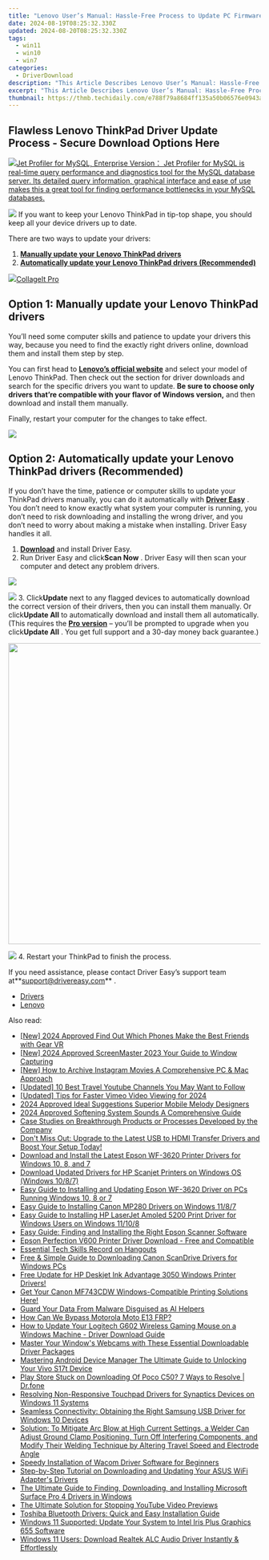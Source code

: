 ```yaml
---
title: "Lenovo User’s Manual: Hassle-Free Process to Update PC Firmware & Driver Set"
date: 2024-08-19T08:25:32.330Z
updated: 2024-08-20T08:25:32.330Z
tags:
  - win11
  - win10
  - win7
categories:
  - DriverDownload
description: "This Article Describes Lenovo User’s Manual: Hassle-Free Process to Update PC Firmware & Driver Set"
excerpt: "This Article Describes Lenovo User’s Manual: Hassle-Free Process to Update PC Firmware & Driver Set"
thumbnail: https://thmb.techidaily.com/e788f79a8684ff135a50b06576e0943a8c2779cab90284e9a264c3a4912b0271.png
---
```


## Flawless Lenovo ThinkPad Driver Update Process - Secure Download Options Here

<!-- affiliate ads begin -->
<a href="https://secure.2checkout.com/order/checkout.php?PRODS=4576829&QTY=1&AFFILIATE=108875&CART=1"><img src="https://secure.avangate.com/images/merchant/9e740b84bb48a64dde25061566299467/products/copy_1_jp_box_big.png" border="0">Jet Profiler for MySQL, Enterprise Version： Jet Profiler for MySQL is real-time query performance and diagnostics tool for the MySQL database server. Its detailed query information, graphical interface and ease of use makes this a great tool for finding performance bottlenecks in your MySQL databases. </a>
<!-- affiliate ads end -->
![](https://images.drivereasy.com/wp-content/uploads/2018/11/img_5beeac415b83b-300x214.jpg) If you want to keep your Lenovo ThinkPad in tip-top shape, you should keep all your device drivers up to date.

There are two ways to update your drivers:

1. **[Manually update your Lenovo ThinkPad drivers](https://tools.techidaily.com/drivereasy/download/)**
2. **[Automatically update your Lenovo ThinkPad drivers (Recommended)](https://www.drivereasy.com/knowledge/lenovo-thinkpad-drivers-download-update-100-safe/#o2)**

<!-- affiliate ads begin -->
<a href="https://secure.2checkout.com/order/checkout.php?PRODS=4530091&QTY=1&AFFILIATE=108875&CART=1"><img src="https://www.pearlmountainsoft.com/n_img/product/cit_win/banScrn.jpg" border="0">CollageIt Pro</a>
<!-- affiliate ads end -->
## Option 1: Manually update your Lenovo ThinkPad drivers

 You’ll need some computer skills and patience to update your drivers this way, because you need to find the exactly right drivers online, download them and install them step by step.

 You can first head to **[Lenovo’s official website](https://shop-links.co/link/?exclusive=1&publisher_slug=itechdaily19598&url=https%3A%2F%2Fsupport.lenovo.com%2Fus%2Fen%2F)**  and select your model of Lenovo ThinkPad. Then check out the section for driver downloads and search for the specific drivers you want to update. **Be sure to choose only drivers that’re compatible with your flavor of Windows version,** and then download and install them manually.

Finally, restart your computer for the changes to take effect.

<!-- affiliate ads begin -->
<a href="https://store.revouninstaller.com/order/checkout.php?PRODS=28010250&QTY=1&AFFILIATE=108875&CART=1"><img src="https://secure.avangate.com/images/merchant/4282ec8de8c9be897e7aff4aa231b1a4/336__280a.jpg" border="0"></a>
<!-- affiliate ads end -->
## Option 2: Automatically update your Lenovo ThinkPad drivers (Recommended)

 If you don’t have the time, patience or computer skills to update your ThinkPad drivers manually, you can do it automatically with **[Driver Easy](https://tools.techidaily.com/drivereasy/download/)**  . You don’t need to know exactly what system your computer is running, you don’t need to risk downloading and installing the wrong driver, and you don’t need to worry about making a mistake when installing. Driver Easy handles it all.

1. **[Download](https://tools.techidaily.com/drivereasy/download/)**  and install Driver Easy.
2. Run Driver Easy and click**Scan Now** . Driver Easy will then scan your computer and detect any problem drivers.  
<!-- affiliate ads begin -->
<a href="https://store.iobit.com/order/checkout.php?PRODS=4596923&QTY=1&AFFILIATE=108875&CART=1"><img src="https://secure.avangate.com/images/merchant/184260348236f9554fe9375772ff966e/ascscan_468X60.png" border="0"></a>
<!-- affiliate ads end -->
![](https://images.drivereasy.com/wp-content/uploads/2018/11/img_5bee80136694c.jpg)
3. Click**Update** next to any flagged devices to automatically download the correct version of their drivers, then you can install them manually. Or click**Update All** to automatically download and install them all automatically. (This requires the **[Pro version](https://tools.techidaily.com/drivereasy/download/)**  – you’ll be prompted to upgrade when you click**Update All** . You get full support and a 30-day money back guarantee.)  
<!-- affiliate ads begin -->
<a href="https://appsumo.8odi.net/c/5597632/2075475/7443" target="_top" id="2075475"><img src="//a.impactradius-go.com/display-ad/7443-2075475" border="0" alt="" width="1200" height="600"/></a><img height="0" width="0" src="https://appsumo.8odi.net/i/5597632/2075475/7443" style="position:absolute;visibility:hidden;" border="0" />
<!-- affiliate ads end -->
![](https://images.drivereasy.com/wp-content/uploads/2018/11/img_5bee80290ab7a.jpg)
4. Restart your ThinkPad to finish the process.

 If you need assistance, please contact Driver Easy’s support team at**<support@drivereasy.com>** .

* [Drivers](https://tools.techidaily.com/drivereasy/download/)
* [Lenovo](https://tools.techidaily.com/drivereasy/download/)

<ins class="adsbygoogle"
     style="display:block"
     data-ad-format="autorelaxed"
     data-ad-client="ca-pub-7571918770474297"
     data-ad-slot="1223367746"></ins>



<ins class="adsbygoogle"
     style="display:block"
     data-ad-client="ca-pub-7571918770474297"
     data-ad-slot="8358498916"
     data-ad-format="auto"
     data-full-width-responsive="true"></ins>

<span class="atpl-alsoreadstyle">Also read:</span>
<div><ul>
<li><a href="https://fox-glue.techidaily.com/new-2024-approved-find-out-which-phones-make-the-best-friends-with-gear-vr/"><u>[New] 2024 Approved  Find Out Which Phones Make the Best Friends with Gear VR</u></a></li>
<li><a href="https://video-screen-grab.techidaily.com/new-2024-approved-screenmaster-2023-your-guide-to-window-capturing/"><u>[New] 2024 Approved  ScreenMaster 2023  Your Guide to Window Capturing</u></a></li>
<li><a href="https://instagram-clips.techidaily.com/new-how-to-archive-instagram-movies-a-comprehensive-pc-and-mac-approach/"><u>[New] How to Archive Instagram Movies  A Comprehensive PC & Mac Approach</u></a></li>
<li><a href="https://facebook-record-videos.techidaily.com/updated-10-best-travel-youtube-channels-you-may-want-to-follow/"><u>[Updated] 10 Best Travel Youtube Channels You May Want to Follow</u></a></li>
<li><a href="https://vimeo-videos.techidaily.com/updated-tips-for-faster-vimeo-video-viewing-for-2024/"><u>[Updated] Tips for Faster Vimeo Video Viewing for 2024</u></a></li>
<li><a href="https://some-techniques.techidaily.com/2024-approved-ideal-suggestions-superior-mobile-melody-designers/"><u>2024 Approved  Ideal Suggestions  Superior Mobile Melody Designers</u></a></li>
<li><a href="https://extra-skills.techidaily.com/2024-approved-softening-system-sounds-a-comprehensive-guide/"><u>2024 Approved  Softening System Sounds  A Comprehensive Guide</u></a></li>
<li><a href="https://win-dash.techidaily.com/case-studies-on-breakthrough-products-or-processes-developed-by-the-company/"><u>Case Studies on Breakthrough Products or Processes Developed by the Company</u></a></li>
<li><a href="https://win-dash.techidaily.com/dont-miss-out-upgrade-to-the-latest-usb-to-hdmi-transfer-drivers-and-boost-your-setup-today/"><u>Don't Miss Out: Upgrade to the Latest USB to HDMI Transfer Drivers and Boost Your Setup Today!</u></a></li>
<li><a href="https://win-dash.techidaily.com/download-and-install-the-latest-epson-wf-3620-printer-drivers-for-windows-10-8-and-7/"><u>Download and Install the Latest Epson WF-3620 Printer Drivers for Windows 10, 8, and 7</u></a></li>
<li><a href="https://win-dash.techidaily.com/download-updated-drivers-for-hp-scanjet-printers-on-windows-os-windows-1087/"><u>Download Updated Drivers for HP Scanjet Printers on Windows OS (Windows 10/8/7)</u></a></li>
<li><a href="https://win-dash.techidaily.com/easy-guide-to-installing-and-updating-epson-wf-3620-driver-on-pcs-running-windows-10-8-or-7/"><u>Easy Guide to Installing and Updating Epson WF-3620 Driver on PCs Running Windows 10, 8 or 7</u></a></li>
<li><a href="https://win-dash.techidaily.com/easy-guide-to-installing-canon-mp280-drivers-on-windows-1187/"><u>Easy Guide to Installing Canon MP280 Drivers on Windows 11/8/7</u></a></li>
<li><a href="https://win-dash.techidaily.com/easy-guide-to-installing-hp-laserjet-amoled-5200-print-driver-for-windows-users-on-windows-11108/"><u>Easy Guide to Installing HP LaserJet Amoled 5200 Print Driver for Windows Users on Windows 11/10/8</u></a></li>
<li><a href="https://win-dash.techidaily.com/easy-guide-finding-and-installing-the-right-epson-scanner-software/"><u>Easy Guide: Finding and Installing the Right Epson Scanner Software</u></a></li>
<li><a href="https://win-dash.techidaily.com/epson-perfection-v600-printer-driver-download-free-and-compatible/"><u>Epson Perfection V600 Printer Driver Download - Free and Compatible</u></a></li>
<li><a href="https://digital-screen-recording.techidaily.com/essential-tech-skills-record-on-hangouts/"><u>Essential Tech Skills  Record on Hangouts</u></a></li>
<li><a href="https://win-dash.techidaily.com/free-and-simple-guide-to-downloading-canon-scandrive-drivers-for-windows-pcs/"><u>Free & Simple Guide to Downloading Canon ScanDrive Drivers for Windows PCs</u></a></li>
<li><a href="https://win-dash.techidaily.com/1722963832047-free-update-for-hp-deskjet-ink-advantage-3050-windows-printer-drivers/"><u>Free Update for HP Deskjet Ink Advantage 3050 Windows Printer Drivers!</u></a></li>
<li><a href="https://win-dash.techidaily.com/1722976337668-get-your-canon-mf743cdw-windows-compatible-printing-solutions-here/"><u>Get Your Canon MF743CDW Windows-Compatible Printing Solutions Here!</u></a></li>
<li><a href="https://tech-savvy.techidaily.com/guard-your-data-from-malware-disguised-as-ai-helpers/"><u>Guard Your Data From Malware Disguised as AI Helpers</u></a></li>
<li><a href="https://android-frp.techidaily.com/how-can-we-bypass-motorola-moto-e13-frp-by-drfone-android/"><u>How Can We Bypass Motorola Moto E13 FRP?</u></a></li>
<li><a href="https://win-dash.techidaily.com/how-to-update-your-logitech-g602-wireless-gaming-mouse-on-a-windows-machine-driver-download-guide/"><u>How to Update Your Logitech G602 Wireless Gaming Mouse on a Windows Machine - Driver Download Guide</u></a></li>
<li><a href="https://win-dash.techidaily.com/master-your-windows-webcams-with-these-essential-downloadable-driver-packages/"><u>Master Your Window's Webcams with These Essential Downloadable Driver Packages</u></a></li>
<li><a href="https://android-unlock.techidaily.com/mastering-android-device-manager-the-ultimate-guide-to-unlocking-your-vivo-s17t-device-by-drfone-android/"><u>Mastering Android Device Manager The Ultimate Guide to Unlocking Your Vivo S17t Device</u></a></li>
<li><a href="https://howto.techidaily.com/play-store-stuck-on-downloading-of-poco-c50-7-ways-to-resolve-drfone-by-drfone-fix-android-problems-fix-android-problems/"><u>Play Store Stuck on Downloading Of Poco C50? 7 Ways to Resolve | Dr.fone</u></a></li>
<li><a href="https://win-dash.techidaily.com/resolving-non-responsive-touchpad-drivers-for-synaptics-devices-on-windows-11-systems/"><u>Resolving Non-Responsive Touchpad Drivers for Synaptics Devices on Windows 11 Systems</u></a></li>
<li><a href="https://win-dash.techidaily.com/seamless-connectivity-obtaining-the-right-samsung-usb-driver-for-windows-10-devices/"><u>Seamless Connectivity: Obtaining the Right Samsung USB Driver for Windows 10 Devices</u></a></li>
<li><a href="https://hardware-updates.techidaily.com/solution-to-mitigate-arc-blow-at-high-current-settings-a-welder-can-adjust-ground-clamp-positioning-turn-off-interfering-components-and-modify-their-welding106/"><u>Solution: To Mitigate Arc Blow at High Current Settings, a Welder Can Adjust Ground Clamp Positioning, Turn Off Interfering Components, and Modify Their Welding Technique by Altering Travel Speed and Electrode Angle</u></a></li>
<li><a href="https://win-dash.techidaily.com/speedy-installation-of-wacom-driver-software-for-beginners/"><u>Speedy Installation of Wacom Driver Software for Beginners</u></a></li>
<li><a href="https://win-dash.techidaily.com/step-by-step-tutorial-on-downloading-and-updating-your-asus-wifi-adapters-drivers/"><u>Step-by-Step Tutorial on Downloading and Updating Your ASUS WiFi Adapter's Drivers</u></a></li>
<li><a href="https://win-dash.techidaily.com/the-ultimate-guide-to-finding-downloading-and-installing-microsoft-surface-pro-4-drivers-in-windows/"><u>The Ultimate Guide to Finding, Downloading, and Installing Microsoft Surface Pro 4 Drivers in Windows</u></a></li>
<li><a href="https://extra-tips.techidaily.com/the-ultimate-solution-for-stopping-youtube-video-previews/"><u>The Ultimate Solution for Stopping YouTube Video Previews</u></a></li>
<li><a href="https://win-dash.techidaily.com/toshiba-bluetooth-drivers-quick-and-easy-installation-guide/"><u>Toshiba Bluetooth Drivers: Quick and Easy Installation Guide</u></a></li>
<li><a href="https://win-dash.techidaily.com/windows-11-supported-update-your-system-to-intel-iris-plus-graphics-655-software/"><u>Windows 11 Supported: Update Your System to Intel Iris Plus Graphics 655 Software</u></a></li>
<li><a href="https://win-dash.techidaily.com/1722972162660-windows-11-users-download-realtek-alc-audio-driver-instantly-and-effortlessly/"><u>Windows 11 Users: Download Realtek ALC Audio Driver Instantly & Effortlessly</u></a></li>
</ul></div>
